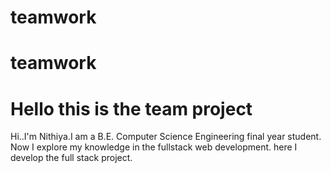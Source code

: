# teamwork
# teamwork

# Hello this is the team project
Hi..I'm Nithiya.I am a B.E. Computer Science Engineering  final year student.
Now I explore my knowledge in the fullstack web development.
 here I develop the full stack project.